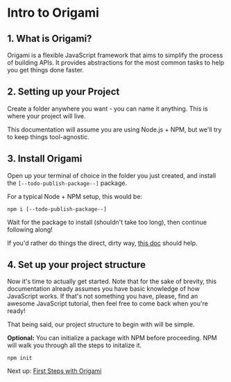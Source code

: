 # Intro to Origami

## 1. What is Origami?
Origami is a flexible JavaScript framework that aims to simplify the process of building APIs. It provides abstractions for the most common tasks to help you get things done faster.

## 2. Setting up your Project
Create a folder anywhere you want - you can name it anything. This is where your project will live. 

This documentation will assume you are using Node.js + NPM, but we'll try to keep things tool-agnostic.

## 3. Install Origami
Open up your terminal of choice in the folder you just created, and install the `[--todo-publish-package--]` package.

For a typical Node + NPM setup, this would be:
```
npm i [--todo-publish-package--]
```
Wait for the package to install (shouldn't take too long), then continue following along!

If you'd rather do things the direct, dirty way, [this doc](../Guides/Installing%20Origami%20the%20Direct%20Way.md) should help.

## 4. Set up your project structure
Now it's time to actually get started. Note that for the sake of brevity, this documentation already assumes you have basic knowledge of how JavaScript works. If that's not something you have, please, find an awesome JavaScript tutorial, then feel free to come back when you're ready!

That being said, our project structure to begin with will be simple.

**Optional:**
You can initialize a package with NPM before proceeding. NPM will walk you through all the steps to initalize it.
```
npm init
```

Next up: [First Steps with Origami](First%20Steps%20with%20Origami.md)